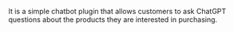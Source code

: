 It is a simple chatbot plugin that allows customers to ask ChatGPT questions about the products they are interested in purchasing.
